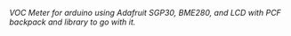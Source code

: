 *VOC Meter for arduino using Adafruit SGP30, BME280, and LCD with PCF backpack and library to go with it.*